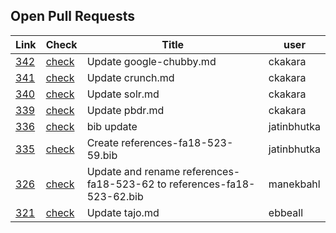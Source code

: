 ## Open Pull Requests

| Link | Check | Title | user |
| --- | --- | --- | --- |
| [342](https://github.com/cloudmesh/technologies/pull/342) | [check](https://github.com/cloudmesh/technologies/pull/342/checks) | Update google-chubby.md | ckakara |
| [341](https://github.com/cloudmesh/technologies/pull/341) | [check](https://github.com/cloudmesh/technologies/pull/341/checks) | Update crunch.md | ckakara |
| [340](https://github.com/cloudmesh/technologies/pull/340) | [check](https://github.com/cloudmesh/technologies/pull/340/checks) | Update solr.md | ckakara |
| [339](https://github.com/cloudmesh/technologies/pull/339) | [check](https://github.com/cloudmesh/technologies/pull/339/checks) | Update pbdr.md | ckakara |
| [336](https://github.com/cloudmesh/technologies/pull/336) | [check](https://github.com/cloudmesh/technologies/pull/336/checks) | bib update | jatinbhutka |
| [335](https://github.com/cloudmesh/technologies/pull/335) | [check](https://github.com/cloudmesh/technologies/pull/335/checks) | Create references-fa18-523-59.bib | jatinbhutka |
| [326](https://github.com/cloudmesh/technologies/pull/326) | [check](https://github.com/cloudmesh/technologies/pull/326/checks) | Update and rename references-fa18-523-62 to references-fa18-523-62.bib | manekbahl |
| [321](https://github.com/cloudmesh/technologies/pull/321) | [check](https://github.com/cloudmesh/technologies/pull/321/checks) | Update tajo.md | ebbeall |

